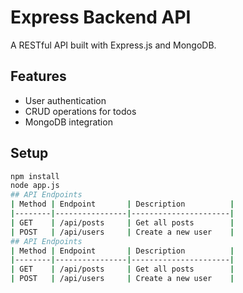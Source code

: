 # Express Backend API

A RESTful API built with Express.js and MongoDB.

## Features
- User authentication
- CRUD operations for todos
- MongoDB integration

## Setup
```bash
npm install
node app.js
## API Endpoints
| Method | Endpoint       | Description          |
|--------|----------------|----------------------|
| GET    | /api/posts     | Get all posts        |
| POST   | /api/users     | Create a new user    |
## API Endpoints
| Method | Endpoint       | Description          |
|--------|----------------|----------------------|
| GET    | /api/posts     | Get all posts        |
| POST   | /api/users     | Create a new user    |
